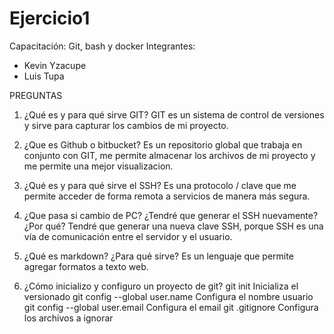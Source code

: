 # Ejercicio1
Capacitación: Git, bash y docker
Integrantes:
- Kevin Yzacupe
- Luis Tupa


PREGUNTAS
1. ¿Qué es y para qué sirve GIT?
	GIT es un sistema de control de versiones y sirve para capturar los cambios de mi proyecto.

2. ¿Que es Github o bitbucket?
	Es un repositorio global que trabaja en conjunto con GIT, me permite almacenar los archivos de mi proyecto y me permite una mejor visualizacion.

3. ¿Qué es y para qué sirve el SSH?
	Es una protocolo / clave que me permite acceder de forma remota a servicios de manera más segura.

4. ¿Que pasa si cambio de PC? ¿Tendré que generar el SSH nuevamente?¿Por qué?
	Tendré que generar una nueva clave SSH, porque SSH es una vía de comunicación entre el servidor y el usuario.

5. ¿Qué es markdown? ¿Para qué sirve?
	Es un lenguaje que permite agregar formatos a texto web.

6. ¿Cómo inicializo y configuro un proyecto de git?
	git init 						Inicializa el versionado
	git config --global user.name 	Configura el nombre usuario
	git config --global user.email 	Configura el email
	git .gitignore 					Configura los archivos a ignorar